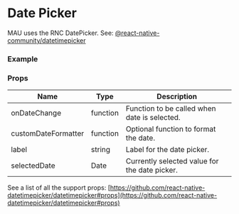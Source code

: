 # Date Picker

MAU uses the RNC DatePicker. See: [@react-native-community/datetimepicker](https://github.com/react-native-datetimepicker/datetimepicker)

### Example



### Props

| Name                | Type     | Description                                   |
| ------------------- | -------- | --------------------------------------------- |
| onDateChange        | function | Function to be called when date is selected.  |
| customDateFormatter | function | Optional function to format the date.         |
| label               | string   | Label for the date picker.                    |
| selectedDate        | Date     | Currently selected value for the date picker. |

See a list of all the support props: [https://github.com/react-native-datetimepicker/datetimepicker#props](https://github.com/react-native-datetimepicker/datetimepicker#props)
